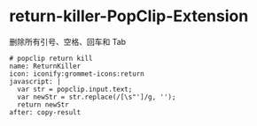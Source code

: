 # return-killer-PopClip-Extension

删除所有引号、空格、回车和 Tab

```
# popclip return kill
name: ReturnKiller
icon: iconify:grommet-icons:return
javascript: |
  var str = popclip.input.text;
  var newStr = str.replace(/[\s"']/g, '');
  return newStr
after: copy-result
```
